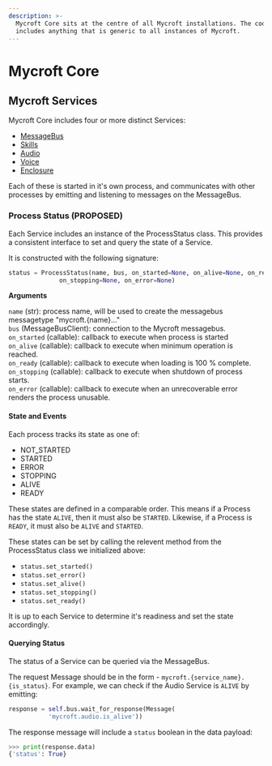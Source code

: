 ```yaml
---
description: >-
  Mycroft Core sits at the centre of all Mycroft installations. The code itself
  includes anything that is generic to all instances of Mycroft.
---
```


# Mycroft Core

## Mycroft Services

Mycroft Core includes four or more distinct Services:

* [MessageBus](message-bus.md)
* [Skills](https://github.com/MycroftAI/documentation/tree/4a8ffa3702e64c9411fb0ba4239a61d1cca506ab/docs/mycroft-technologies/mycroft-core/skills-service.md)
* [Audio](audio-service.md)
* [Voice](https://github.com/MycroftAI/documentation/tree/4a8ffa3702e64c9411fb0ba4239a61d1cca506ab/docs/mycroft-technologies/mycroft-core/voice-service.md)
* [Enclosure](https://github.com/MycroftAI/documentation/tree/4a8ffa3702e64c9411fb0ba4239a61d1cca506ab/docs/mycroft-technologies/mycroft-core/enclosures.md)

Each of these is started in it's own process, and communicates with other processes by emitting and listening to messages on the MessageBus.

### Process Status \(PROPOSED\)

Each Service includes an instance of the ProcessStatus class. This provides a consistent interface to set and query the state of a Service.

It is constructed with the following signature:

```python
status = ProcessStatus(name, bus, on_started=None, on_alive=None, on_ready=None,
              on_stopping=None, on_error=None)
```

**Arguments** 

`name` \(str\): process name, will be used to create the messagebus messagetype "mycroft.{name}..."   
`bus` \(MessageBusClient\): connection to the Mycroft messagebus.  
`on_started` \(callable\): callback to execute when process is started   
`on_alive` \(callable\): callback to execute when minimum operation is reached.   
`on_ready` \(callable\): callback to execute when loading is 100 % complete.   
`on_stopping` \(callable\): callback to execute when shutdown of process starts.  
`on_error` \(callable\): callback to execute when an unrecoverable error renders the process unusable.

#### State and Events

Each process tracks its state as one of:

* NOT\_STARTED
* STARTED
* ERROR
* STOPPING
* ALIVE
* READY

These states are defined in a comparable order. This means if a Process has the state `ALIVE`, then it must also be `STARTED`. Likewise, if a Process is `READY`, it must also be `ALIVE` and `STARTED`.

These states can be set by calling the relevent method from the ProcessStatus class we initialized above:

* `status.set_started()`
* `status.set_error()`
* `status.set_alive()`
* `status.set_stopping()`
* `status.set_ready()`

It is up to each Service to determine it's readiness and set the state accordingly.

#### Querying Status

The status of a Service can be queried via the MessageBus.

The request Message should be in the form - `mycroft.{service_name}.{is_status}`. For example, we can check if the Audio Service is `ALIVE` by emitting:

```python
response = self.bus.wait_for_response(Message(
           'mycroft.audio.is_alive'))
```

The response message will include a `status` boolean in the data payload:

```python
>>> print(response.data)
{'status': True}
```

